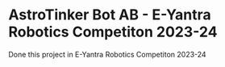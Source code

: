 # AstroTinker Bot AB - E-Yantra Robotics Competiton 2023-24
 Done this project in E-Yantra Robotics Competiton 2023-24
